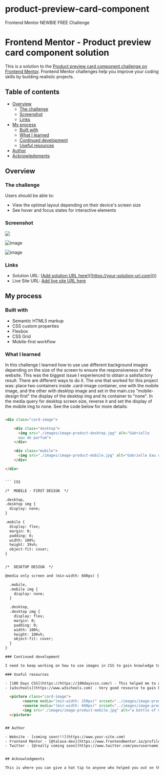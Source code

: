 # product-preview-card-component
Frontend Mentor NEWBIE FREE Challenge 

# Frontend Mentor - Product preview card component solution

This is a solution to the [Product preview card component challenge on Frontend Mentor](https://www.frontendmentor.io/challenges/product-preview-card-component-GO7UmttRfa). Frontend Mentor challenges help you improve your coding skills by building realistic projects. 

## Table of contents

- [Overview](#overview)
  - [The challenge](#the-challenge)
  - [Screenshot](#screenshot)
  - [Links](#links)
- [My process](#my-process)
  - [Built with](#built-with)
  - [What I learned](#what-i-learned)
  - [Continued development](#continued-development)
  - [Useful resources](#useful-resources)
- [Author](#author)
- [Acknowledgments](#acknowledgments)


## Overview

### The challenge

Users should be able to:

- View the optimal layout depending on their device's screen size
- See hover and focus states for interactive elements

### Screenshot

![](./screenshot.jpg)

![image](https://user-images.githubusercontent.com/119393713/205224508-371537e7-6a10-45f1-b510-b08054f08ebb.png)

![image](https://user-images.githubusercontent.com/119393713/205224634-840905a7-ece3-4955-b66f-ba151c729cb8.png)


### Links

- Solution URL: [[Add solution URL here](https://github.com/TalasaDev/product-preview-card-component)]([https://your-solution-url.com]())
- Live Site URL: [Add live site URL here](https://your-live-site-url.com)

## My process

### Built with

- Semantic HTML5 markup
- CSS custom properties
- Flexbox
- CSS Grid
- Mobile-first workflow


### What I learned

In this challenge I learned how to use use different background images depending on the size of the screen to ensure the responsiveness of the website. This was the biggest issue I experienced to obtain a satisfactory result. There are different ways to do it. The one that worked for this project was: place two containers inside .card-image container, one with the mobile image, and the other with desktop image and set in the main.css "mobile-design first" the display of the desktop img and its container  to "none". In the media query for desktop screen size, reverse it and set the display of the mobile img to none. See the code below for more details:


```` HTML

<div class="card-image">

    <div class="desktop">
      <img src="./images/image-product-desktop.jpg" alt="Gabrielle 
      eau de parfum">
    </div>

    <div class="mobile">
      <img src="./images/image-product-mobile.jpg" alt="Gabrielle Eau de parfum">
    </div>

</div>


``` CSS

/*  MOBILE - FIRST DESIGN  */ 

.desktop,
.desktop img {
  display: none;
}

.mobile {
  display: flex;
  margin: 0;
  padding: 0;
  width: 100%;
  height: 39vh;  
  object-fit: cover;
}


/*  DESKTOP DESIGN  */

@media only screen and (min-width: 600px) {

  .mobile,
  .mobile img {
    display: none;    
  }

  .desktop,
  .desktop img {
    display: flex;
    margin: 0;
    padding: 0;
    width: 100%;
    height: 100vh;  
    object-fit: cover;
  }
}

### Continued development

I need to keep working on how to use images in CSS to gain knowledge to apply more advanced design.

### Useful resources

- [100 Days CSS](https://https://100dayscss.com/) - This helped me to understand how to position a container centered within another container. Very useful to design card components.
- [w3schools](https://www.w3schools.com) - Very good resource to gain better understanding of how to manage to use two differents background images depending of the size of the screen. The one I prefered for its simplicity was:

  <picture class="card-image">
        <source media="(min-width: 250px)" srcset="../images/image-product-mobile">
        <source media="(min-width: 600px)" srcset="../images/image-product-desktop">
        <img src="./images/image-product-mobile.jpg" alt="a bottle of Gabrielle parfum">
  </picture> 


## Author

- Website - [coming soon!!!](https://www.your-site.com)
- Frontend Mentor - [@talasa-dev](https://www.frontendmentor.io/profile/talasa-dev)
- Twitter - [@really coming soon](https://www.twitter.com/yourusername)


## Acknowledgments

This is where you can give a hat tip to anyone who helped you out on this project. Perhaps you worked in a team or got some inspiration from someone else's solution. This is the perfect place to give them some credit.
